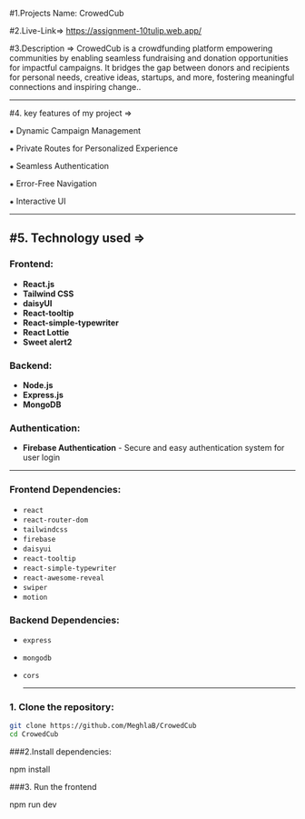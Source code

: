 #1.Projects Name: CrowedCub

#2.Live-Link=> https://assignment-10tulip.web.app/

#3.Description => CrowedCub is a crowdfunding platform empowering communities by enabling seamless fundraising and donation opportunities for impactful campaigns. It bridges the gap between donors and recipients for personal needs, creative ideas, startups, and more, fostering meaningful connections and inspiring change..

---

#4. key features of my project =>

⁕ Dynamic Campaign Management

⁕ Private Routes for Personalized Experience

⁕ Seamless Authentication

⁕ Error-Free Navigation

⁕ Interactive UI

---

#5. Technology used =>
---

### Frontend:
- **React.js** 
- **Tailwind CSS** 
- **daisyUI** 
- **React-tooltip** 
- **React-simple-typewriter** 
- **React Lottie**
- **Sweet alert2**


### Backend:
- **Node.js**
- **Express.js** 
- **MongoDB** 

### Authentication:
- **Firebase Authentication** - Secure and easy authentication system for user login


---
### Frontend Dependencies:
- `react`
- `react-router-dom`
- `tailwindcss`
- `firebase`
- `daisyui`
- `react-tooltip`
- `react-simple-typewriter`
- `react-awesome-reveal`
- `swiper`
- `motion`

 ### Backend Dependencies:
- `express`
- `mongodb`
- `cors`

  ---


### 1. Clone the repository:
```bash
git clone https://github.com/MeghlaB/CrowedCub
cd CrowedCub
```
###2.Install dependencies:

npm install

###3. Run the frontend

npm run dev

 
